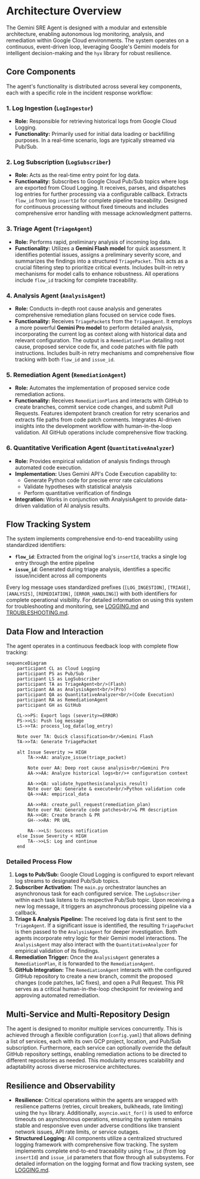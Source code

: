 # Architecture Overview

The Gemini SRE Agent is designed with a modular and extensible architecture, enabling autonomous log monitoring, analysis, and remediation within Google Cloud environments. The system operates on a continuous, event-driven loop, leveraging Google's Gemini models for intelligent decision-making and the `hyx` library for robust resilience.

## Core Components

The agent's functionality is distributed across several key components, each with a specific role in the incident response workflow:

### 1. Log Ingestion (`LogIngestor`)
*   **Role:** Responsible for retrieving historical logs from Google Cloud Logging.
*   **Functionality:** Primarily used for initial data loading or backfilling purposes. In a real-time scenario, logs are typically streamed via Pub/Sub.

### 2. Log Subscription (`LogSubscriber`)
*   **Role:** Acts as the real-time entry point for log data.
*   **Functionality:** Subscribes to Google Cloud Pub/Sub topics where logs are exported from Cloud Logging. It receives, parses, and dispatches log entries for further processing via a configurable callback. Extracts `flow_id` from log `insertId` for complete pipeline traceability. Designed for continuous processing without fixed timeouts and includes comprehensive error handling with message acknowledgment patterns.

### 3. Triage Agent (`TriageAgent`)
*   **Role:** Performs rapid, preliminary analysis of incoming log data.
*   **Functionality:** Utilizes a **Gemini Flash model** for quick assessment. It identifies potential issues, assigns a preliminary severity score, and summarizes the findings into a structured `TriagePacket`. This acts as a crucial filtering step to prioritize critical events. Includes built-in retry mechanisms for model calls to enhance robustness. All operations include `flow_id` tracking for complete traceability.

### 4. Analysis Agent (`AnalysisAgent`)
*   **Role:** Conducts in-depth root cause analysis and generates comprehensive remediation plans focused on service code fixes.
*   **Functionality:** Receives `TriagePacket`s from the `TriageAgent`. It employs a more powerful **Gemini Pro model** to perform detailed analysis, incorporating the current log as context along with historical data and relevant configuration. The output is a `RemediationPlan` detailing root cause, proposed service code fix, and code patches with file path instructions. Includes built-in retry mechanisms and comprehensive flow tracking with both `flow_id` and `issue_id`.

### 5. Remediation Agent (`RemediationAgent`)
*   **Role:** Automates the implementation of proposed service code remediation actions.
*   **Functionality:** Receives `RemediationPlan`s and interacts with GitHub to create branches, commit service code changes, and submit Pull Requests. Features idempotent branch creation for retry scenarios and extracts file paths from code patch comments. Integrates AI-driven insights into the development workflow with human-in-the-loop validation. All GitHub operations include comprehensive flow tracking.

### 6. Quantitative Verification Agent (`QuantitativeAnalyzer`)
*   **Role:** Provides empirical validation of analysis findings through automated code execution.
*   **Implementation:** Uses Gemini API's Code Execution capability to:
    *   Generate Python code for precise error rate calculations
    *   Validate hypotheses with statistical analysis
    *   Perform quantitative verification of findings
*   **Integration:** Works in conjunction with AnalysisAgent to provide data-driven validation of AI analysis results.

## Flow Tracking System

The system implements comprehensive end-to-end traceability using standardized identifiers:

*   **`flow_id`**: Extracted from the original log's `insertId`, tracks a single log entry through the entire pipeline
*   **`issue_id`**: Generated during triage analysis, identifies a specific issue/incident across all components

Every log message uses standardized prefixes (`[LOG_INGESTION]`, `[TRIAGE]`, `[ANALYSIS]`, `[REMEDIATION]`, `[ERROR_HANDLING]`) with both identifiers for complete operational visibility. For detailed information on using this system for troubleshooting and monitoring, see [LOGGING.md](LOGGING.md) and [TROUBLESHOOTING.md](TROUBLESHOOTING.md).

## Data Flow and Interaction

The agent operates in a continuous feedback loop with complete flow tracking:

```mermaid
sequenceDiagram
    participant CL as Cloud Logging
    participant PS as Pub/Sub
    participant LS as LogSubscriber
    participant TA as TriageAgent<br/>(Flash)
    participant AA as AnalysisAgent<br/>(Pro)
    participant QA as QuantitativeAnalyzer<br/>(Code Execution)
    participant RA as RemediationAgent
    participant GH as GitHub

    CL->>PS: Export logs (severity>=ERROR)
    PS->>LS: Push log message
    LS->>TA: process_log_data(log_entry)
    
    Note over TA: Quick classification<br/>Gemini Flash
    TA->>TA: Generate TriagePacket
    
    alt Issue Severity >= HIGH
        TA->>AA: analyze_issue(triage_packet)
        
        Note over AA: Deep root cause analysis<br/>Gemini Pro
        AA->>AA: Analyze historical logs<br/>+ configuration context
        
        AA->>QA: validate_hypothesis(analysis_result)
        Note over QA: Generate & execute<br/>Python validation code
        QA->>AA: empirical_data
        
        AA->>RA: create_pull_request(remediation_plan)
        Note over RA: Generate code patches<br/>& PR description
        RA->>GH: Create branch & PR
        GH-->>RA: PR URL
        
        RA-->>LS: Success notification
    else Issue Severity < HIGH
        TA-->>LS: Log and continue
    end
```

### Detailed Process Flow

1.  **Logs to Pub/Sub:** Google Cloud Logging is configured to export relevant log streams to designated Pub/Sub topics.
2.  **Subscriber Activation:** The `main.py` orchestrator launches an asynchronous task for each configured service. The `LogSubscriber` within each task listens to its respective Pub/Sub topic. Upon receiving a new log message, it triggers an asynchronous processing pipeline via a callback.
3.  **Triage & Analysis Pipeline:** The received log data is first sent to the `TriageAgent`. If a significant issue is identified, the resulting `TriagePacket` is then passed to the `AnalysisAgent` for deeper investigation. Both agents incorporate retry logic for their Gemini model interactions. The `AnalysisAgent` may also interact with the `QuantitativeAnalyzer` for empirical validation of its findings.
4.  **Remediation Trigger:** Once the `AnalysisAgent` generates a `RemediationPlan`, it is forwarded to the `RemediationAgent`.
5.  **GitHub Integration:** The `RemediationAgent` interacts with the configured GitHub repository to create a new branch, commit the proposed changes (code patches, IaC fixes), and open a Pull Request. This PR serves as a critical human-in-the-loop checkpoint for reviewing and approving automated remediation.

## Multi-Service and Multi-Repository Design

The agent is designed to monitor multiple services concurrently. This is achieved through a flexible configuration (`config.yaml`) that allows defining a list of services, each with its own GCP project, location, and Pub/Sub subscription. Furthermore, each service can optionally override the default GitHub repository settings, enabling remediation actions to be directed to different repositories as needed. This modularity ensures scalability and adaptability across diverse microservice architectures.

## Resilience and Observability

*   **Resilience:** Critical operations within the agents are wrapped with resilience patterns (retries, circuit breakers, bulkheads, rate limiting) using the `hyx` library. Additionally, `asyncio.wait_for()` is used to enforce timeouts on asynchronous operations, ensuring the system remains stable and responsive even under adverse conditions like transient network issues, API rate limits, or service outages.
*   **Structured Logging:** All components utilize a centralized structured logging framework with comprehensive flow tracking. The system implements complete end-to-end traceability using `flow_id` (from log `insertId`) and `issue_id` parameters that flow through all subsystems. For detailed information on the logging format and flow tracking system, see [LOGGING.md](LOGGING.md).
